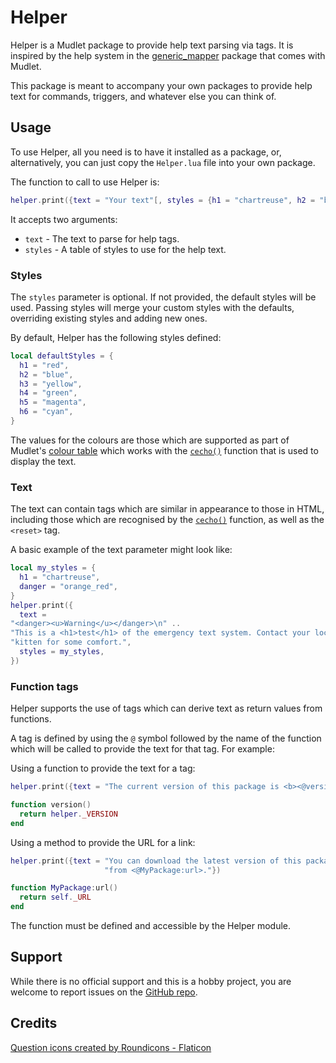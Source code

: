 # Helper

Helper is a Mudlet package to provide help text parsing via tags. It is
inspired by the help system in the [generic_mapper](https://github.com/Mudlet/Mudlet/blob/development/src/mudlet-lua/lua/generic-mapper/generic_mapper.xml)
package that comes with Mudlet.

This package is meant to accompany your own packages to provide help text for
commands, triggers, and whatever else you can think of.

## Usage
To use Helper, all you need is to have it installed as a package, or,
alternatively, you can just copy the `Helper.lua` file into your own package.

The function to call to use Helper is:

```lua
helper.print({text = "Your text"[, styles = {h1 = "chartreuse", h2 = "blue"}]})
```

It accepts two arguments:

- `text` - The text to parse for help tags.
- `styles` - A table of styles to use for the help text.

### Styles

The `styles` parameter is optional. If not provided, the default styles will be
used. Passing styles will merge your custom styles with the defaults,
overriding existing styles and adding new ones.

By default, Helper has the following styles defined:

```lua
local defaultStyles = {
  h1 = "red",
  h2 = "blue",
  h3 = "yellow",
  h4 = "green",
  h5 = "magenta",
  h6 = "cyan",
}
```

The values for the colours are those which are supported as part of Mudlet's
[colour table](https://wiki.mudlet.org/images/c/c3/ShowColors.png)
which works with the [`cecho()`](https://wiki.mudlet.org/w/Manual:Lua_Functions#cecho)
function that is used to display the text.

### Text

The text can contain tags which are similar in appearance to those in HTML,
including those which are recognised by the [`cecho()`](https://wiki.mudlet.org/w/Manual:Lua_Functions#cecho)
function, as well as the `<reset>` tag.

A basic example of the text parameter might look like:

```lua
local my_styles = {
  h1 = "chartreuse",
  danger = "orange_red",
}
helper.print({
  text =
"<danger><u>Warning</u></danger>\n" ..
"This is a <h1>test</h1> of the emergency text system. Contact your local\n" ..
"kitten for some comfort.",
  styles = my_styles,
})
```

### Function tags

Helper supports the use of tags which can derive text as return values from
functions.

A tag is defined by using the `@` symbol followed by the name of the function
which will be called to provide the text for that tag. For example:

Using a function to provide the text for a tag:

```lua
helper.print({text = "The current version of this package is <b><@version></b>."})

function version()
  return helper._VERSION
end
```

Using a method to provide the URL for a link:

```lua
helper.print({text = "You can download the latest version of this package "
                     "from <@MyPackage:url>."})

function MyPackage:url()
  return self._URL
end
```

The function must be defined and accessible by the Helper module.

## Support

While there is no official support and this is a hobby project, you are welcome
to report issues on the [GitHub repo](https://github.com/gesslar/Helper).

## Credits

[Question icons created by Roundicons - Flaticon](https://www.flaticon.com/free-icons/question)
